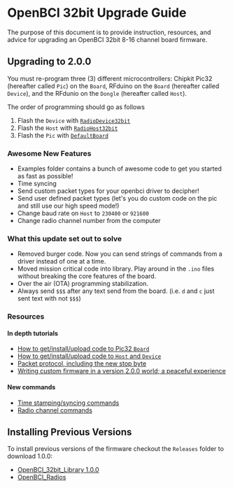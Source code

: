 # OpenBCI 32bit Upgrade Guide

The purpose of this document is to provide instruction, resources, and advice for upgrading an OpenBCI 32bit 8-16 channel board firmware.

## Upgrading to 2.0.0

You must re-program three (3) different microcontrollers: Chipkit Pic32 (hereafter called `Pic`) on the `Board`, RFduino on the `Board` (hereafter called `Device`), and the RFdunio on the `Dongle` (hereafter called `Host`).

The order of programming should go as follows

1. Flash the `Device` with [`RadioDevice32bit`](https://github.com/OpenBCI/OpenBCI_Radios/blob/master/examples/RadioDevice32bit/RadioDevice32bit.ino)
2. Flash the `Host` with [`RadioHost32bit`](https://github.com/OpenBCI/OpenBCI_Radios/blob/master/examples/RadioHost32bit/RadioHost32bit.ino)
3. Flash the `Pic` with [`DefaultBoard`](https://github.com/OpenBCI/OpenBCI_32bit_Library/blob/master/examples/DefaultBoard/DefaultBoard.ino)

### Awesome New Features

* Examples folder contains a bunch of awesome code to get you started as fast as possible!
* Time syncing
* Send custom packet types for your openbci driver to decipher!
* Send user defined packet types (let's you do custom code on the pic and still use our high speed mode!)
* Change baud rate on `Host` to `230400` or `921600`
* Change radio channel number from the computer

### What this update set out to solve

* Removed burger code. Now you can send strings of commands from a driver instead of one at a time.
* Moved mission critical code into library. Play around in the `.ino` files without breaking the core features of the board.
* Over the air (OTA) programming stabilization.
* Always send `$$$` after any text send from the board. (i.e. `d` and `c` just sent text with not `$$$`)

### Resources
#### In depth tutorials
* [How to get/install/upload code to Pic32 `Board`](http://docs.openbci.com/tutorials/02-Upload_Code_to_OpenBCI_Board#upload-code-to-openbci-board-32bit-upload-how-to-firmware-version-2xx-fall-2016)
* [How to get/install/upload code to `Host` and `Device`](http://docs.openbci.com/tutorials/03-Upload_Code_to_OpenBCI_Dongle#upload-code-to-openbci-radios-setting-up-your-system-to-program-openbci-radios-getting-radio-firmware-version-2xx-fall-2016)
* [Packet protocol, including the new stop byte](http://docs.openbci.com/software/02-OpenBCI_Streaming_Data_Format#openbci-v3-data-format-binary-format)
* [Writing custom firmware in a version 2.0.0 world; a peaceful experience](http://docs.openbci.com/tutorials/04-Updating_Custom_Firmware_to_2.0)

#### New commands
* [Time stamping/syncing commands](http://docs.openbci.com/software/01-OpenBCI_SDK#firmware-v200-new-commands-time-stamping)
* [Radio channel commands](http://docs.openbci.com/software/01-OpenBCI_SDK#firmware-v200-new-commands-radio-configuration-commands)

## Installing Previous Versions

To install previous versions of the firmware checkout the `Releases` folder to download 1.0.0:
* [OpenBCI_32bit_Library 1.0.0](https://github.com/OpenBCI/OpenBCI_32bit_Library/releases/tag/v1.0.0)
* [OpenBCI_Radios](https://github.com/OpenBCI/OpenBCI_Radios/releases/tag/v1.0)
